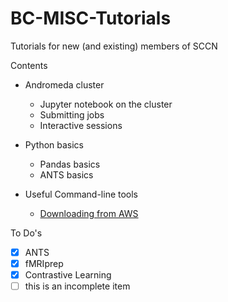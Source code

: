 # BC-MISC-Tutorials
 Tutorials for new (and existing) members of SCCN
 
Contents

* Andromeda cluster
  * Jupyter notebook on the cluster
  * Submitting jobs
  * Interactive sessions

* Python basics
  * Pandas basics
  * ANTS basics

* Useful Command-line tools
  * [Downloading from AWS](aws_s3_commands.md)


To Do's 

- [x] ANTS
- [x] fMRIprep
- [x] Contrastive Learning
- [ ] this is an incomplete item
